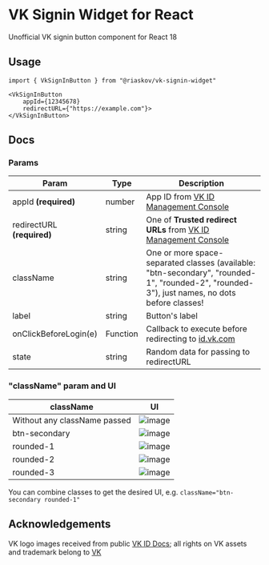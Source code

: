 # VK Signin Widget for React

Unofficial VK signin button component for React 18

## Usage

```tsx
import { VkSignInButton } from "@riaskov/vk-signin-widget"

<VkSignInButton
    appId={12345678}
    redirectURL={"https://example.com"}>
</VkSignInButton>
```

## Docs

### Params

| Param                      | Type     | Description                                                                                                 |
|----------------------------|----------|-------------------------------------------------------------------------------------------------------------|
| appId **(required)**       | number   | App ID from [VK ID Management Console](https://id.vk.com/about/business/go)                                 |
| redirectURL **(required)** | string   | One of **Trusted redirect URLs** from [VK ID Management Console](https://id.vk.com/about/business/go)       |
| className                  | string   | One or more space-separated classes (available: "btn-secondary", "rounded-1", "rounded-2", "rounded-3"), just names, no dots before classes!                                            |
| label                      | string   | Button's label                                                                                              |
| onClickBeforeLogin(e)      | Function | Callback to execute before redirecting to [id.vk.com](id.vk.com)                                            |
| state                      | string   | Random data for passing to redirectURL



### "className" param and UI

| className                      | UI                                                                                                        |
|--------------------------------|-----------------------------------------------------------------------------------------------------------|
| Without any className passed   | ![image](https://github.com/ARyaskov/vk-signin-widget/assets/3934848/74b398a3-7785-4b7d-b9c5-fc8b70e354a3)|
| btn-secondary                  | ![image](https://github.com/ARyaskov/vk-signin-widget/assets/3934848/6f36d561-1586-45ca-a551-3401bc488002)|
| rounded-1                      | ![image](https://github.com/ARyaskov/vk-signin-widget/assets/3934848/aa741ead-405a-4afd-a76a-e8753475fc4c)|
| rounded-2                      | ![image](https://github.com/ARyaskov/vk-signin-widget/assets/3934848/1925ea29-8296-4070-b628-25e01cb8e1d7)|
| rounded-3                      | ![image](https://github.com/ARyaskov/vk-signin-widget/assets/3934848/2e377bbb-0b34-4bda-a8ad-74d4f6f72dc5)|

You can combine classes to get the desired UI, e.g. `className="btn-secondary rounded-1"`

## Acknowledgements
VK logo images received from public [VK ID Docs](https://id.vk.com/about/business/go/docs/en/vkid/latest/vk-id/connection/web/auth); all rights on VK assets and trademark belong to [VK](https://vk.company/)
